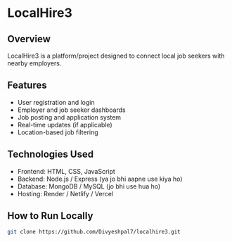 # LocalHire3

## Overview
LocalHire3 is a platform/project designed to connect local job seekers with nearby employers.

## Features
- User registration and login
- Employer and job seeker dashboards
- Job posting and application system
- Real-time updates (if applicable)
- Location-based job filtering

## Technologies Used
- Frontend: HTML, CSS, JavaScript
- Backend: Node.js / Express (ya jo bhi aapne use kiya ho)
- Database: MongoDB / MySQL (jo bhi use hua ho)
- Hosting: Render / Netlify / Vercel

## How to Run Locally
```bash
git clone https://github.com/Divyeshpal7/localhire3.git
